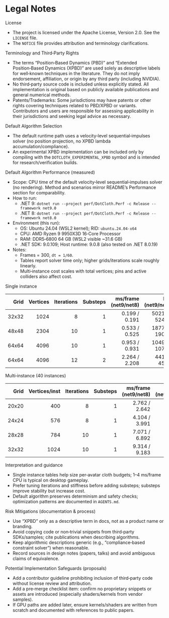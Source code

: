 Legal Notes
===========

License
- The project is licensed under the Apache License, Version 2.0. See the `LICENSE` file.
- The `NOTICE` file provides attribution and terminology clarifications.

Terminology and Third‑Party Rights
- The terms “Position‑Based Dynamics (PBD)” and “Extended Position‑Based Dynamics (XPBD)” are used solely as descriptive labels for well‑known techniques in the literature. They do not imply endorsement, affiliation, or origin by any third party (including NVIDIA).
- No third‑party source code is included unless explicitly stated. All implementation is original based on publicly available publications and general numerical methods.
- Patents/Trademarks: Some jurisdictions may have patents or other rights covering techniques related to PBD/XPBD or variants. Contributors and users are responsible for assessing applicability in their jurisdictions and seeking legal advice as necessary.

Default Algorithm Selection
- The default runtime path uses a velocity‑level sequential‑impulses solver (no position projection, no XPBD lambda accumulation/compliance).
- An experimental XPBD implementation can be included only by compiling with the `DOTCLOTH_EXPERIMENTAL_XPBD` symbol and is intended for research/verification builds.

Default Algorithm Performance (measured)
- Scope: CPU time of the default velocity‑level sequential‑impulses solver (no rendering). Method and scenarios mirror README’s Performance section for comparability.
- How to run:
  - .NET 9: `dotnet run --project perf/DotCloth.Perf -c Release --framework net9.0`
  - .NET 8: `dotnet run --project perf/DotCloth.Perf -c Release --framework net8.0`
- Environment (this run):
  - OS: Ubuntu 24.04 (WSL2 kernel); RID: `ubuntu.24.04-x64`
  - CPU: AMD Ryzen 9 9950X3D 16‑Core Processor
  - RAM: DDR5‑6800 64 GB (WSL2 visible ~31.6 GB)
  - .NET SDK: 9.0.109; Host runtime: 9.0.8 (also tested on .NET 8.0.19)
- Notes:
  - Frames = 300, `dt = 1/60`.
  - Tables report solver time only; higher grids/iterations scale roughly linearly.
  - Multi‑instance cost scales with total vertices; pins and active colliders also affect cost.

Single instance

| Grid | Vertices | Iterations | Substeps | ms/frame (net9/net8) | FPS (net9/net8) |
|---:|---:|---:|---:|---:|---:|
| 32x32 | 1024 | 8  | 1 | 0.199 / 0.191 | 5021.2 / 5245.7 |
| 48x48 | 2304 | 10 | 1 | 0.533 / 0.525 | 1877.0 / 1904.6 |
| 64x64 | 4096 | 10 | 1 | 0.953 / 0.931 | 1049.6 / 1074.0 |
| 64x64 | 4096 | 12 | 2 | 2.264 / 2.208 | 441.7  / 452.8 |

Multi‑instance (40 instances)

| Grid | Vertices/inst | Iterations | Substeps | ms/frame (net9/net8) | FPS (net9/net8) |
|---:|---:|---:|---:|---:|---:|
| 20x20 | 400  | 8  | 1 | 2.762 / 2.642 | 362.0 / 378.4 |
| 24x24 | 576  | 8  | 1 | 4.104 / 3.991 | 243.7 / 250.6 |
| 28x28 | 784  | 10 | 1 | 7.071 / 6.892 | 141.4 / 145.1 |
| 32x32 | 1024 | 10 | 1 | 9.314 / 9.183 | 107.4 / 108.9 |

Interpretation and guidance
- Single instance tables help size per‑avatar cloth budgets; 1–4 ms/frame CPU is typical on desktop gameplay.
- Prefer tuning iterations and stiffness before adding substeps; substeps improve stability but increase cost.
- Default algorithm preserves determinism and safety checks; optimization patterns are documented in `AGENTS.md`.

Risk Mitigations (documentation & process)
- Use “XPBD” only as a descriptive term in docs, not as a product name or branding.
- Avoid copying code or non‑trivial snippets from third‑party SDKs/samples; cite publications when describing algorithms.
- Keep algorithmic descriptions generic (e.g., “compliance‑based constraint solver”) when reasonable.
- Record sources in design notes (papers, talks) and avoid ambiguous claims of equivalence.

Potential Implementation Safeguards (proposals)
- Add a contributor guideline prohibiting inclusion of third‑party code without license review and attribution.
- Add a pre‑merge checklist item: confirm no proprietary snippets or assets are introduced (especially shaders/kernels from vendor samples).
- If GPU paths are added later, ensure kernels/shaders are written from scratch and documented with references to public papers.
